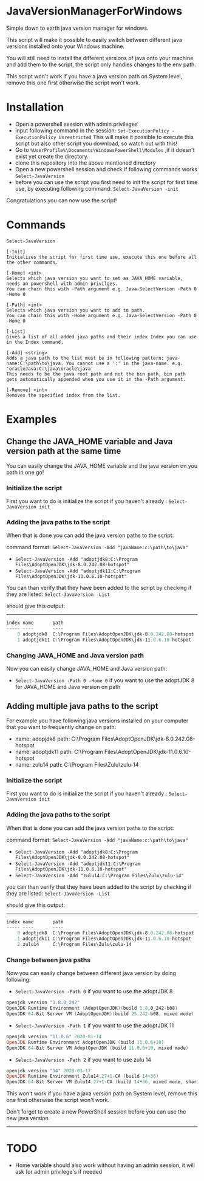 # JavaVersionManagerForWindows

Simple down to earth java version manager for windows. 

This script will make it possible to easily switch between different java versions installed onto your Windows machine.

You will still need to install the different versions of java onto your machine and add them to the script, the script only handles changes to the env path.

This script won't work if you have a java version path on System level, remove this one first otherwise the script won't work.

# Installation

* Open a powershell session with admin privileges 
* input following command in the session:
  `Set-ExecutionPolicy -ExecutionPolicy Unrestricted`
  This will make it possible to execute this script but also other script you download, so watch out with this!
* Go to `%UserProfile%\Documents\WindowsPowerShell\Modules` ,if it doesn't exist yet create the directory.
* clone this repository into the above mentioned directory
* Open a new powershell session and check if following commands works `Select-JavaVersion`
* before you can use the script you first need to init the script for first time use, by executing following command: `Select-JavaVersion -init`

Congratulations you can now use the script!

# Commands

`Select-JavaVersion`

```
[-Init]
Initializes the script for first time use, execute this one before all the other commands.

[-Home] <int>
Selects which java version you want to set as JAVA_HOME variable, needs an powershell with admin privilges.
You can chain this with -Path argument e.g. Java-SelectVersion -Path 0 -Home 0

[-Path] <int>
Selects which java version you want to add to path.
You can chain this with -Home argument e.g. Java-SelectVersion -Path 0 -Home 0

[-List]
Gives a list of all added java paths and their index Index you can use in the Index command.
                                        
[-Add] <string>
Adds a java path to the list must be in following pattern: java-name:C:\path\to\java. You cannot use a ':' in the java-name. e.g. 'oracleJava:C:\java\oracle\java'
This needs to be the java root path and not the bin path, bin path gets automatically appended when you use it in the -Path argument.

[-Remove] <int>
Removes the specified index from the list.
```



# Examples



## Change the JAVA_HOME variable and Java version path at the same time

You can easily change the JAVA_HOME variable and the java version on you path in one go!

### Initialize  the script

First you want to do is initialize the script if you haven't already :
`Select-JavaVersion init`

### Adding the java paths to the script

When that is done you can add the java version paths to the script:

command format: `Select-JavaVersion -Add "javaName:c:\path\to\java"`

* `Select-JavaVersion -Add "adoptjdk8:C:\Program Files\AdoptOpenJDK\jdk-8.0.242.08-hotspot"`
* `Select-JavaVersion -Add "adoptjdk11:C:\Program Files\AdoptOpenJDK\jdk-11.0.6.10-hotspot"`

You can than verify that they have been added to the script by checking if they are listed:
`Select-JavaVersion -List`

should give this output:

----- ----       ----
```powershell
index name       path
----- ----       ----
    0 adoptjdk8  C:\Program Files\AdoptOpenJDK\jdk-8.0.242.08-hotspot
    1 adoptjdk11 C:\Program Files\AdoptOpenJDK\jdk-11.0.6.10-hotspot
```



### Changing JAVA_HOME and Java version path

Now you can easily change JAVA_HOME and Java version path:

* `Select-JavaVersion -Path 0 -Home 0` if you want to use the adoptJDK 8 for JAVA_HOME and Java version on path



## Adding multiple java paths to the script

For example you have following java versions installed on your computer that you want to frequently change on path:

* name: adopjdk8 path: C:\Program Files\AdoptOpenJDK\jdk-8.0.242.08-hotspot
* name: adoptjdk11 path: C:\Program Files\AdoptOpenJDK\jdk-11.0.6.10-hotspot
* name: zulu14 path: C:\Program Files\Zulu\zulu-14



### Initialize  the script

First you want to do is initialize the script if you haven't already :
`Select-JavaVersion init`

### Adding the java paths to the script

When that is done you can add the java version paths to the script:

command format: `Select-JavaVersion -Add "javaName:c:\path\to\java"`

* `Select-JavaVersion -Add "adoptjdk8:C:\Program Files\AdoptOpenJDK\jdk-8.0.242.08-hotspot"`
* `Select-JavaVersion -Add "adoptjdk11:C:\Program Files\AdoptOpenJDK\jdk-11.0.6.10-hotspot"`
* `Select-JavaVersion -Add "zulu14:C:\Program Files\Zulu\zulu-14"`

you can than verify that they have been added to the script by checking if they are listed:
`Select-JavaVersion -List`

should give this output:

----- ----       ----
```powershell
index name       path
----- ----       ----
    0 adoptjdk8  C:\Program Files\AdoptOpenJDK\jdk-8.0.242.08-hotspot
    1 adoptjdk11 C:\Program Files\AdoptOpenJDK\jdk-11.0.6.10-hotspot
    2 zulu14     C:\Program Files\Zulu\zulu-14
```
### Change between java paths

Now you can easily change between different java version by doing following:

* `Select-JavaVersion -Path 0` if you want to use the adoptJDK 8

```powershell
openjdk version "1.8.0_242"
OpenJDK Runtime Environment (AdoptOpenJDK)(build 1.8.0_242-b08)
OpenJDK 64-Bit Server VM (AdoptOpenJDK)(build 25.242-b08, mixed mode)
```

* `Select-JavaVersion -Path 1` if you want to use the adoptJDK 11

```powershell
openjdk version "11.0.6" 2020-01-14
OpenJDK Runtime Environment AdoptOpenJDK (build 11.0.6+10)
OpenJDK 64-Bit Server VM AdoptOpenJDK (build 11.0.6+10, mixed mode)
```

* `Select-JavaVersion -Path 2` if you want to use zulu 14

```powershell
openjdk version "14" 2020-03-17
OpenJDK Runtime Environment Zulu14.27+1-CA (build 14+36)
OpenJDK 64-Bit Server VM Zulu14.27+1-CA (build 14+36, mixed mode, sharing)
```

This won't work if you have a java version path on System level, remove this one first otherwise the script won't work.

Don't forget to create a new PowerShell session before you can use the new java version.

****



# TODO

* Home variable should also work without having an admin session, it will ask for admin privilege's if needed

